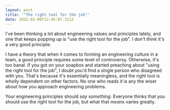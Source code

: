 ```yaml
---
layout: post
title: '"The right tool for the job"'
date: 2022-01-09T12:45:07.311Z
---
```

I've been thinking a lot about engineering values and principles lately, and one that keeps popping up is "use the right tool for the job". I don't think it's a very good principle.

I have a theory that when it comes to forming an engineering culture in a team, a good principle requires some level of controversy. Otherwise, it's too banal. If you got on your soapbox and started preaching about "using the right tool for the job", I doubt you'd find a single person who disagreed with you. That's because it's essentially meaningless, and the right tool is wholly dependent on other factors. No one who reads it is any the wiser about how you approach engineering problems.

Your engineering principles should *say something*. Everyone thinks that you should use the right tool for the job, but what that *means* varies greatly.